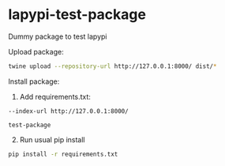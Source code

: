 # lapypi-test-package

Dummy package to test lapypi

Upload package:

```bash
twine upload --repository-url http://127.0.0.1:8000/ dist/*
```

Install package:

1. Add requirements.txt:

```
--index-url http://127.0.0.1:8000/

test-package
```

2. Run usual pip install
```bash
pip install -r requirements.txt
```
